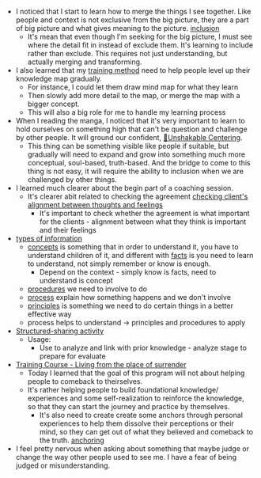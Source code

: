 - I noticed that I start to learn how to merge the things I see together. Like people and context is not exclusive from the big picture, they are a part of big picture and what gives meaning to the picture. [inclusion](<inclusion.md>)
    - It's mean that even though I'm seeking for the big picture, I must see where the detail fit in instead of exclude them. It's learning to include rather than exclude. This requires not just understanding, but actually merging and transforming.
- I also learned that my [training method](<training method.md>) need to help people level up their knowledge map gradually. 
    - For instance, I could let them draw mind map for what they learn
    - Then slowly add more detail to the map, or merge the map with a bigger concept.
    - This will also a big role for me to handle my learning process
- When I reading the manga, I noticed that it's very important to learn to hold ourselves on something high that can't be question and challenge by other people. It will ground our confident, [🌱Unshakable Centering](<🌱Unshakable Centering.md>).
    - This thing can be something visible like people if suitable, but gradually will need to expand and grow into something much more conceptual, soul-based, truth-based. And the bridge to come to this thing is not easy, it will require the ability to inclusion when we are challenged by other things.
- I learned much clearer about the begin part of a coaching session. 
    - It's clearer abit related to checking the agreement [checking client's alignment between thoughts and feelings](<checking client's alignment between thoughts and feelings.md>)
        - It's important to check whether the agreement is what important for the clients - alignment between what they think is important and their feelings
- [types of information](<types of information.md>)
    - [concepts](<concepts.md>) is something that in order to understand it, you have to understand children of it, and different with [facts](<facts.md>) is you need to learn to understand, not simply remember or know is enough.
        - Depend on the context - simply know is facts, need to understand is concept
    - [procedures](<procedures.md>) we need to involve to do
    - [process](<process.md>) explain how something happens and we don't involve
    - [principles](<principles.md>) is something we need to do certain things in a better effective way
    - process helps to understand -> principles and procedures to apply
- [Structured-sharing activity](<Structured-sharing activity.md>) 
    - Usage: 
        - Use to analyze and link with prior knowledge - analyze stage to prepare for evaluate
- [Training Course - Living from the place of surrender](<Training Course - Living from the place of surrender.md>)
    - Today I learned that the goal of this program will not about helping people to comeback to theirselves.
    - It's rather helping people to build foundational knowledge/ experiences and some self-realization to reinforce the knowledge, so that they can start the journey and practice by themselves.
        - It's also need to create create some anchors through personal experiences to help them dissolve their perceptions or their mind, so they can get out of what they believed and comeback to the truth. [anchoring](<anchoring.md>)
- I feel pretty nervous when asking about something that maybe judge or change the way other people used to see me. I have a fear of being judged or misunderstanding.
